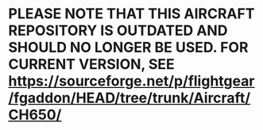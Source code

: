 # PLEASE NOTE THAT THIS AIRCRAFT REPOSITORY IS OUTDATED AND SHOULD NO LONGER BE USED. FOR CURRENT VERSION, SEE https://sourceforge.net/p/flightgear/fgaddon/HEAD/tree/trunk/Aircraft/CH650/

